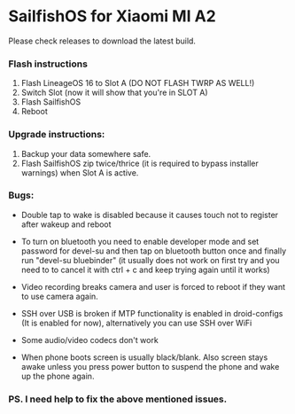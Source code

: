 # SailfishOS for Xiaomi MI A2

Please check releases to download the latest build.

### Flash instructions

1. Flash LineageOS 16 to Slot A (DO NOT FLASH TWRP AS WELL!)
2. Switch Slot (now it will show that you're in SLOT A)
3. Flash SailfishOS
4. Reboot

### Upgrade instructions:

1. Backup your data somewhere safe.
2. Flash SailfishOS zip twice/thrice (it is required to bypass installer warnings) when Slot A is active.

### Bugs:

- Double tap to wake is disabled because it causes touch not to register after wakeup and reboot

- To turn on bluetooth you need to enable developer mode and set password for devel-su and then tap on bluetooth button once and finally run "devel-su bluebinder" (it usually does not work on first try and you need to to cancel it with ctrl + c and keep trying again until it works)

- Video recording breaks camera and user is forced to reboot if they want to use camera again.

- SSH over USB is broken if MTP functionality is enabled in droid-configs (It is enabled for now), alternatively you can use SSH over WiFi

- Some audio/video codecs don't work

- When phone boots screen is usually black/blank. Also screen stays awake unless you press power button to suspend the phone and wake up the phone again.

### PS. I need help to fix the above mentioned issues.
